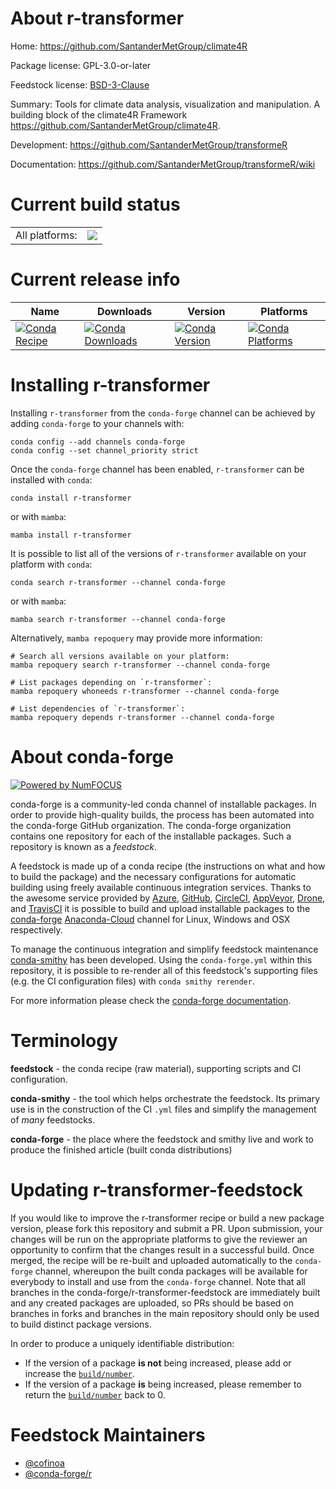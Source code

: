 About r-transformer
===================

Home: https://github.com/SantanderMetGroup/climate4R

Package license: GPL-3.0-or-later

Feedstock license: [BSD-3-Clause](https://github.com/conda-forge/r-transformer-feedstock/blob/main/LICENSE.txt)

Summary: Tools for climate data analysis, visualization and manipulation. A building block of the climate4R Framework <https://github.com/SantanderMetGroup/climate4R>.

Development: https://github.com/SantanderMetGroup/transformeR

Documentation: https://github.com/SantanderMetGroup/transformeR/wiki

Current build status
====================


<table><tr><td>All platforms:</td>
    <td>
      <a href="https://dev.azure.com/conda-forge/feedstock-builds/_build/latest?definitionId=16191&branchName=main">
        <img src="https://dev.azure.com/conda-forge/feedstock-builds/_apis/build/status/r-transformer-feedstock?branchName=main">
      </a>
    </td>
  </tr>
</table>

Current release info
====================

| Name | Downloads | Version | Platforms |
| --- | --- | --- | --- |
| [![Conda Recipe](https://img.shields.io/badge/recipe-r--transformer-green.svg)](https://anaconda.org/conda-forge/r-transformer) | [![Conda Downloads](https://img.shields.io/conda/dn/conda-forge/r-transformer.svg)](https://anaconda.org/conda-forge/r-transformer) | [![Conda Version](https://img.shields.io/conda/vn/conda-forge/r-transformer.svg)](https://anaconda.org/conda-forge/r-transformer) | [![Conda Platforms](https://img.shields.io/conda/pn/conda-forge/r-transformer.svg)](https://anaconda.org/conda-forge/r-transformer) |

Installing r-transformer
========================

Installing `r-transformer` from the `conda-forge` channel can be achieved by adding `conda-forge` to your channels with:

```
conda config --add channels conda-forge
conda config --set channel_priority strict
```

Once the `conda-forge` channel has been enabled, `r-transformer` can be installed with `conda`:

```
conda install r-transformer
```

or with `mamba`:

```
mamba install r-transformer
```

It is possible to list all of the versions of `r-transformer` available on your platform with `conda`:

```
conda search r-transformer --channel conda-forge
```

or with `mamba`:

```
mamba search r-transformer --channel conda-forge
```

Alternatively, `mamba repoquery` may provide more information:

```
# Search all versions available on your platform:
mamba repoquery search r-transformer --channel conda-forge

# List packages depending on `r-transformer`:
mamba repoquery whoneeds r-transformer --channel conda-forge

# List dependencies of `r-transformer`:
mamba repoquery depends r-transformer --channel conda-forge
```


About conda-forge
=================

[![Powered by
NumFOCUS](https://img.shields.io/badge/powered%20by-NumFOCUS-orange.svg?style=flat&colorA=E1523D&colorB=007D8A)](https://numfocus.org)

conda-forge is a community-led conda channel of installable packages.
In order to provide high-quality builds, the process has been automated into the
conda-forge GitHub organization. The conda-forge organization contains one repository
for each of the installable packages. Such a repository is known as a *feedstock*.

A feedstock is made up of a conda recipe (the instructions on what and how to build
the package) and the necessary configurations for automatic building using freely
available continuous integration services. Thanks to the awesome service provided by
[Azure](https://azure.microsoft.com/en-us/services/devops/), [GitHub](https://github.com/),
[CircleCI](https://circleci.com/), [AppVeyor](https://www.appveyor.com/),
[Drone](https://cloud.drone.io/welcome), and [TravisCI](https://travis-ci.com/)
it is possible to build and upload installable packages to the
[conda-forge](https://anaconda.org/conda-forge) [Anaconda-Cloud](https://anaconda.org/)
channel for Linux, Windows and OSX respectively.

To manage the continuous integration and simplify feedstock maintenance
[conda-smithy](https://github.com/conda-forge/conda-smithy) has been developed.
Using the ``conda-forge.yml`` within this repository, it is possible to re-render all of
this feedstock's supporting files (e.g. the CI configuration files) with ``conda smithy rerender``.

For more information please check the [conda-forge documentation](https://conda-forge.org/docs/).

Terminology
===========

**feedstock** - the conda recipe (raw material), supporting scripts and CI configuration.

**conda-smithy** - the tool which helps orchestrate the feedstock.
                   Its primary use is in the construction of the CI ``.yml`` files
                   and simplify the management of *many* feedstocks.

**conda-forge** - the place where the feedstock and smithy live and work to
                  produce the finished article (built conda distributions)


Updating r-transformer-feedstock
================================

If you would like to improve the r-transformer recipe or build a new
package version, please fork this repository and submit a PR. Upon submission,
your changes will be run on the appropriate platforms to give the reviewer an
opportunity to confirm that the changes result in a successful build. Once
merged, the recipe will be re-built and uploaded automatically to the
`conda-forge` channel, whereupon the built conda packages will be available for
everybody to install and use from the `conda-forge` channel.
Note that all branches in the conda-forge/r-transformer-feedstock are
immediately built and any created packages are uploaded, so PRs should be based
on branches in forks and branches in the main repository should only be used to
build distinct package versions.

In order to produce a uniquely identifiable distribution:
 * If the version of a package **is not** being increased, please add or increase
   the [``build/number``](https://docs.conda.io/projects/conda-build/en/latest/resources/define-metadata.html#build-number-and-string).
 * If the version of a package **is** being increased, please remember to return
   the [``build/number``](https://docs.conda.io/projects/conda-build/en/latest/resources/define-metadata.html#build-number-and-string)
   back to 0.

Feedstock Maintainers
=====================

* [@cofinoa](https://github.com/cofinoa/)
* [@conda-forge/r](https://github.com/conda-forge/r/)

